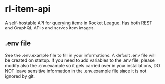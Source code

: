 # rl-item-api

A self-hostable API for querying items in Rocket League. Has both REST and GraphQL API's and serves item images.

## .env file

See the .env.example file to fill in your informations. A default .env file will be created on startup. If you need to add variables to the .env file, please modify also the .env.example so it gets carried over in your installations, DO NOT leave sensitive information in the .env.example file since it is not ignored by git.
